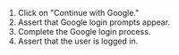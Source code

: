 1. Click on "Continue with Google."
2. Assert that Google login prompts appear.
3. Complete the Google login process.
4. Assert that the user is logged in.